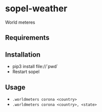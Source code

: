 # sopel-weather
World meteres


## Requirements


## Installation
* pip3 install file://\`pwd\`
* Restart sopel


## Usage
* `.worldmeters corona <country>`
* `.worldmeters corona <country>, <state>`
